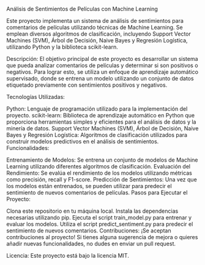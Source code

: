 Análisis de Sentimientos de Películas con Machine Learning

Este proyecto implementa un sistema de análisis de sentimientos para comentarios de películas utilizando técnicas de Machine Learning. Se emplean diversos algoritmos de clasificación, incluyendo Support Vector Machines (SVM), Árbol de Decisión, Naive Bayes y Regresión Logística, utilizando Python y la biblioteca scikit-learn.

Descripción:
El objetivo principal de este proyecto es desarrollar un sistema que pueda analizar comentarios de películas y determinar si son positivos o negativos. Para lograr esto, se utiliza un enfoque de aprendizaje automático supervisado, donde se entrena un modelo utilizando un conjunto de datos etiquetado previamente con sentimientos positivos y negativos.

Tecnologías Utilizadas:

Python: Lenguaje de programación utilizado para la implementación del proyecto.
scikit-learn: Biblioteca de aprendizaje automático en Python que proporciona herramientas simples y eficientes para el análisis de datos y la minería de datos.
Support Vector Machines (SVM), Árbol de Decisión, Naive Bayes y Regresión Logística: Algoritmos de clasificación utilizados para construir modelos predictivos en el análisis de sentimientos.
Funcionalidades:

Entrenamiento de Modelos: Se entrena un conjunto de modelos de Machine Learning utilizando diferentes algoritmos de clasificación.
Evaluación del Rendimiento: Se evalúa el rendimiento de los modelos utilizando métricas como precisión, recall y F1-score.
Predicción de Sentimientos: Una vez que los modelos están entrenados, se pueden utilizar para predecir el sentimiento de nuevos comentarios de películas.
Pasos para Ejecutar el Proyecto:

Clona este repositorio en tu máquina local.
Instala las dependencias necesarias utilizando pip.
Ejecuta el script train_model.py para entrenar y evaluar los modelos.
Utiliza el script predict_sentiment.py para predecir el sentimiento de nuevos comentarios.
Contribuciones:
¡Se aceptan contribuciones al proyecto! Si tienes alguna sugerencia de mejora o quieres añadir nuevas funcionalidades, no dudes en enviar un pull request.

Licencia:
Este proyecto está bajo la licencia MIT.

